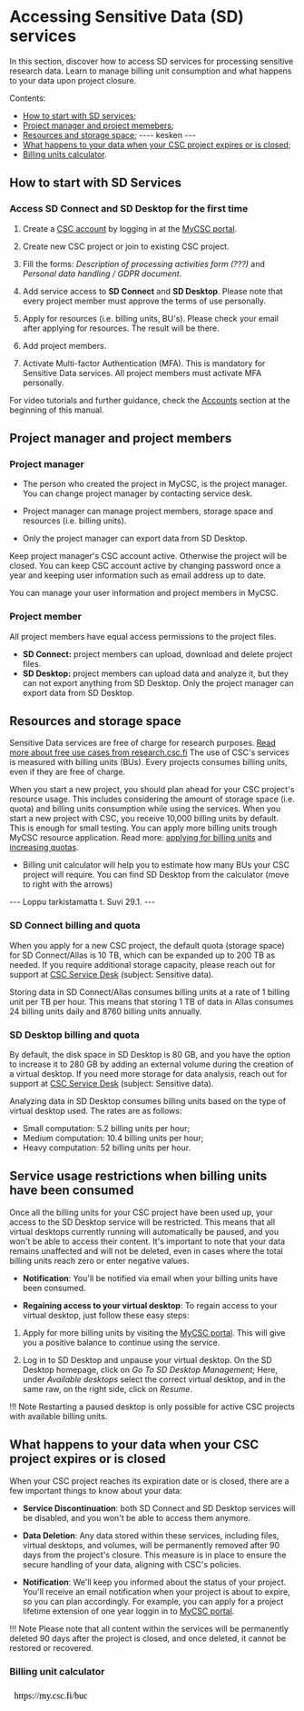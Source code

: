# Accessing Sensitive Data (SD) services 
  
In this section, discover how to access SD services for processing sensitive research data. Learn to manage billing unit consumption and what happens to your data upon project closure.

Contents:

 * [How to start with SD services](#how-to-start-with-sd-services);
 * [Project manager and project memebers](#project-manager-and-project-members);
 * [Resources and storage space](#resources-and-storage-space);
 ---- kesken ---
 * [What happens to your data when your CSC project expires or is closed](./sd-access.md#what-happens-to-your-data-when-your-csc-project-expires-or-is-closed);
 * [Billing units calculator](./sd-access.md#default-storage-space-and-billing-units-consumption).

## How to start with SD Services
### Access SD Connect and SD Desktop for the first time


1. Create a [CSC account](../../accounts/how-to-create-new-user-account.md) by logging in at the [MyCSC portal](https://my.csc.fi).

2. Create new CSC project or join to existing CSC project.

3. Fill the forms: *Description of processing activities form (???)* and *Personal data handling / GDPR document*. 

4. Add service access to **SD Connect** and **SD Desktop**. Please note that every project member must approve the terms of use personally.

5. Apply for resources (i.e. billing units, BU's). Please check your email after applying for resources. The result will be there.

6. Add project members.

7. Activate Multi-factor Authentication (MFA). This is mandatory for Sensitive Data services. All project members must activate MFA personally.

For video tutorials and further guidance, check the [Accounts](../../accounts/index.md) section at the beginning of this manual.


## Project manager and project members

### Project manager

* The person who created the project in MyCSC, is the project manager. You can change project manager by contacting service desk.

* Project manager can manage project members, storage space and resources (i.e. billing units).

* Only the project manager can export data from SD Desktop.

Keep project manager's CSC account active. Otherwise the project will be closed. You can keep CSC account active by changing password once a year and keeping user information such as email address up to date.

You can manage your user information and project members in MyCSC.

### Project member

All project members have equal access permissions to the project files.

* **SD Connect:** project members can upload, download and delete project files.
* **SD Desktop:** project members can upload data and analyze it, but they can not export anything from SD Desktop. Only the project manager can export data from SD Desktop.

## Resources and storage space

Sensitive Data services are free of charge for research purposes. [Read more about free use cases from research.csc.fi](https://research.csc.fi/free-of-charge-use-cases)
The use of CSC's services is measured with billing units (BUs). Every projects consumes billing units, even if they are free of charge. 

When you start a new project, you should plan ahead for your CSC project's resource usage. This includes considering the amount of storage space (i.e. quota) and billing units consumption while using the services. When you start a new project with CSC, you receive 10,000 billing units by default. This is enough for small testing. You can apply more billing units trough MyCSC resource application. Read more: [applying for billing units](../../accounts/how-to-apply-for-billing-units.md) and [increasing quotas](../../accounts/how-to-increase-disk-quotas.md).

* Billing unit calculator will help you to estimate how many BUs your CSC project will require. You can find SD Desktop from the calculator (move to right with the arrows)
  
--- Loppu tarkistamatta  t. Suvi 29.1. ---

### SD Connect billing and quota

When you apply for a new CSC project, the default quota (storage space) for SD Connect/Allas is 10 TB, which can be expanded up to 200 TB as needed. If you require additional storage capacity, please reach out for support at [CSC Service Desk](../../support/contact.md) (subject: Sensitive data).

Storing data in SD Connect/Allas consumes billing units at a rate of 1 billing unit per TB per hour. This means that storing 1 TB of data in Allas consumes 24 billing units daily and 8760 billing units annually.

### SD Desktop billing and quota

By default, the disk space in SD Desktop is 80 GB, and you have the option to increase it to 280 GB by adding an external volume during the creation of a virtual desktop. If you need more storage for data analysis, reach out for support at [CSC Service Desk](../../support/contact.md) (subject: Sensitive data).

Analyzing data in SD Desktop consumes billing units based on the type of virtual desktop used. The rates are as follows:

* Small computation: 5.2 billing units per hour;
* Medium computation: 10.4 billing units per hour;
* Heavy computation: 52 billing units per hour.



## Service usage restrictions when billing units have been consumed

Once all the billing units for your CSC project have been used up, your access to the SD Desktop service will be restricted. This means that all virtual desktops currently running will automatically be paused, and you won't be able to access their content. It's important to note that your data remains unaffected and will not be deleted, even in cases where the total billing units reach zero or enter negative values.

* **Notification**: You'll be notified via email when your billing units have been consumed.
  
* **Regaining access to your virtual desktop**: To regain access to your virtual desktop, just follow these easy steps:

1. Apply for more billing units by visiting the [MyCSC portal](https://my.csc.fi). This will give you a positive balance to continue using the service.

2. Log in to SD Desktop and unpause your virtual desktop. On the SD Desktop homepage, click on _Go To SD Desktop Management_; Here, under _Available desktops_  select the correct virtual desktop, and in the same raw, on the right side, click on _Resume_.

!!! Note
    Restarting a paused desktop is only possible for active CSC projects with available billing units. 




## What happens to your data when your CSC project expires or is closed

When your CSC project reaches its expiration date or is closed, there are a few important things to know about your data:

* **Service Discontinuation**: both SD Connect and SD Desktop services will be disabled, and you won't be able to access them anymore.

* **Data Deletion**: Any data stored within these services, including files, virtual desktops, and volumes, will be permanently removed after 90 days from the project's closure. This measure is in place to ensure the secure handling of your data, aligning with CSC's policies.

* **Notification**: We'll keep you informed about the status of your project. You'll receive an email notification when your project is about to expire, so you can plan accordingly. For example, you can apply for a project lifetime extension of one year loggin in to [MyCSC portal](https://my.csc.fi).

!!! Note
    Please note that all content within the services will be permanently deleted 90 days after the project is closed, and once deleted, it cannot be restored or recovered.


### Billing unit calculator

<iframe srcdoc="https://my.csc.fi/buc" style="width: 100%; height: 1300px; border: 0"></iframe>


